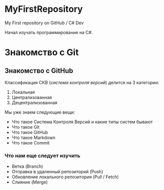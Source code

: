 # MyFirstRepository
My First repository on GitHub / C# Dev

Начал изучать программирование на С#.
# Знакомство с Git
## Знакомство с GitHub

Классификация СКВ (*система контроля версий*) делится на 3 категории:
1. Локальная
2. Централизованная
3. Децентрализованная

Мы уже знаем следующие вещи:
* Что такое Система Контроля Версий и какие типы систем бывают
* Что такое Git
* Что такое GitHub
* Что такое Markdown
* Что такое Commit 

### Что нам еще следует изучить
* Ветка (Branch)
* Отправка в удаленный репозиторий (Push)
* Обновление локального репозитория (Pull / Fetch)
* Слияние (Merge)
